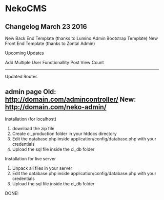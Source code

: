 # NekoCMS

Changelog 
March 23 2016
-----------------------------
New Back End Template (thanks to Lumino Admin Bootstrap Template)
New Front End Template (thanks to Zontal Admin)

Upcoming Updates

Add Multiple User Functionallity
Post View Count

----------------------------
Updated Routes

admin page 
Old:
http://domain.com/admincontroller/
New:
http://domain.com/neko-admin/
------------------------------


Installation (for localhost)

1. download the zip file
2. Create ci_production folder in your htdocs directory
3. Edit the database.php inside application/config/database.php with your credentials
4. Upload the sql file inside the ci_db folder


Installation for live server

1. Unpack all files in your server
2. Edit the database.php inside application/config/database.php with your credentials
3. Upload the sql file inside the ci_db folder

DONE!

